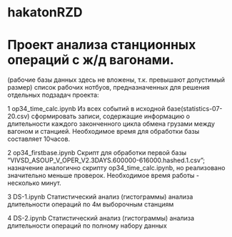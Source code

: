 # hakatonRZD
# Проект анализа станционных операций с ж/д вагонами.

(рабочие базы данных здесь не вложены, т.к. превышают допустимый размер)
список рабочих нотбуов, предназначенных для решения отдельных подзадач проекта:

1
op34_time_calc.ipynb
Из всех событий в исходной базе(statistics-07-20.csv) сформировать записи, содержащие информацию о длительности каждого законченного цикла обмена грузами между вагоном и станцией. Необходимое время для обработки базы составляет 10часов.

2
op34_firstbase.ipynb
Скрипт для обработки первой базы “VIVSD_ASOUP_V_OPER_V2.3DAYS.600000-616000.hashed.1.csv”; 
назначение аналогично скрипту op34_time_calc.ipynb, но реализовано значительно меньше проверок. Необходимое время работы - несколько минут.
 
3
DS-1.ipynb
Статистический анализ (гистограммы) анализа длительности операций по 4м выборочным станциям
 
4
DS-2.ipynb
Статистический анализ (гистограммы) анализа длительности операций по полному набору данных

